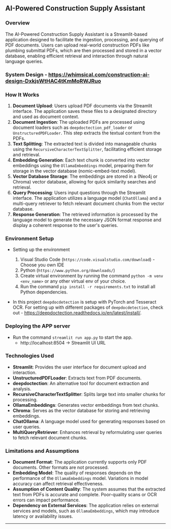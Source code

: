 ## AI-Powered Construction Supply Assistant

### Overview

The AI-Powered Construction Supply Assistant is a Streamlit-based application designed to facilitate the ingestion, processing, and querying of PDF documents. Users can upload real-world construction PDFs like plumbing submittal PDFs, which are then processed and stored in a vector database, enabling efficient retrieval and interaction through natural language queries.

### System Design - https://whimsical.com/construction-ai-design-DxkjsWtHAC4tKmMoRWJRuo

### How It Works

1. **Document Upload**: Users upload PDF documents via the Streamlit interface. The application saves these files to a designated directory and used as document context.
2. **Document Ingestion**: The uploaded PDFs are processed using document loaders such as `deepdoctection_pdf_loader` or `UnstructuredPDFLoader`. This step extracts the textual content from the PDFs.
3. **Text Splitting**: The extracted text is divided into manageable chunks using the `RecursiveCharacterTextSplitter`, facilitating efficient storage and retrieval.
4. **Embedding Generation**: Each text chunk is converted into vector embeddings using the `OllamaEmbeddings` model, preparing them for storage in the vector database (nomic-embed-text model).
5. **Vector Database Storage**: The embeddings are stored in a (Neo4j or Chroma) vector database, allowing for quick similarity searches and retrieval.
6. **Query Processing**: Users input questions through the Streamlit interface. The application utilizes a language model (`ChatOllama`) and a multi-query retriever to fetch relevant document chunks from the vector database.
7. **Response Generation**: The retrieved information is processed by the language model to generate the necessary JSON format response and display a coherent response to the user's queries.

### Environment Setup

* Setting up the environment
  1. Visual Studio Code (`https://code.visualstudio.com/download`) - Choose you own IDE
  2. Python (`https://www.python.org/downloads/`)
  5. Create virtual environment by running the command `python -m venv <env_name>` or any other virtual env of your choice.
  6. Run the command `pip install -r requirements.txt` to install all Python dependencies.

* In this project `deepdocdetection` is setup with PyTorch and Tesseract OCR. For setting up with different packages of `deepdocdetection`, check out - https://deepdoctection.readthedocs.io/en/latest/install/.

### Deploying the APP server
  * Run the command `streamlit run app.py` to start the app.
    * http://localhost:8504 -> Streamlit UI URL

### Technologies Used

- **Streamlit**: Provides the user interface for document upload and interaction.
- **UnstructuredPDFLoader**: Extracts text from PDF documents.
- **deepdoctection**: An alternative tool for document extraction and analysis.
- **RecursiveCharacterTextSplitter**: Splits large text into smaller chunks for processing.
- **OllamaEmbeddings**: Generates vector embeddings from text chunks.
- **Chroma**: Serves as the vector database for storing and retrieving embeddings.
- **ChatOllama**: A language model used for generating responses based on user queries.
- **MultiQueryRetriever**: Enhances retrieval by reformulating user queries to fetch relevant document chunks.

### Limitations and Assumptions

- **Document Format**: The application currently supports only PDF documents. Other formats are not processed.
- **Embedding Model**: The quality of responses depends on the performance of the `OllamaEmbeddings` model. Variations in model accuracy can affect retrieval effectiveness.
- **Assumption of Content Quality**: The system assumes that the extracted text from PDFs is accurate and complete. Poor-quality scans or OCR errors can impact performance.
- **Dependency on External Services**: The application relies on external services and models, such as `OllamaEmbeddings`, which may introduce latency or availability issues.

---
